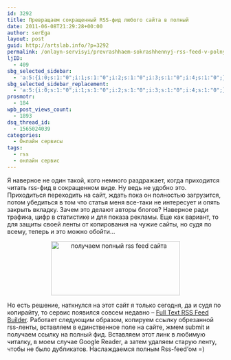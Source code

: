 ```yaml
---
id: 3292
title: Превращаем сокращенный RSS-фид любого сайта в полный
date: 2011-06-08T21:29:28+00:00
author: serEga
layout: post
guid: http://artslab.info/?p=3292
permalink: /onlayn-servisyi/prevrashhaem-sokrashhennyj-rss-feed-v-polnyj/
ljID:
  - 409
sbg_selected_sidebar:
  - 'a:5:{i:0;s:1:"0";i:1;s:1:"0";i:2;s:1:"0";i:3;s:1:"0";i:4;s:1:"0";}'
sbg_selected_sidebar_replacement:
  - 'a:5:{i:0;s:1:"0";i:1;s:1:"0";i:2;s:1:"0";i:3;s:1:"0";i:4;s:1:"0";}'
prosmotr:
  - 184
wpb_post_views_count:
  - 1893
dsq_thread_id:
  - 1565024039
categories:
  - Онлайн сервисы
tags:
  - rss
  - онлайн сервис
---
```

Я наверное не один такой, кого немного раздражает, когда приходится читать rss-фид в сокращенном виде. Ну ведь не удобно это. Приходиться переходить на сайт, ждать пока он полностью загрузится, потом убедиться в том что статья меня все-таки не интересует и опять закрыть вкладку. Зачем это делают авторы блогов? Наверное ради трафика, цифр в статистике и для показа рекламы. Еще как вариант, то для защиты своей ленты от копирования на чужие сайты, но судя по всему, теперь и это можно обойти&#8230;

<center>
  <a href="http://googledrive.com/host/0B9lHVSSSdxdxd0hjdUdmRzY3Tjg/full_text_rss_builder.jpg"><img src="http://googledrive.com/host/0B9lHVSSSdxdxd0hjdUdmRzY3Tjg/full_text_rss_builder-300x126.jpg" alt="получаем полный rss feed сайта" title="full_text_rss_builder" width="300" height="126" class="alignnone size-medium wp-image-3293" /></a>
</center>

Но есть решение, наткнулся на этот сайт я только сегодня, да и судя по копирайту, то сервис появился совсем недавно &#8211; [Full Text RSS Feed Builder](http://fulltextrssfeed.com/). Работает следующим образом, копируем ссылку обрезанной rss-ленты, вставляем в единственное поле на сайте, жмем submit и получаем ссылку на полный фид. Вставляем этот линк в любимую читалку, в моем случае Google Reader, а затем удаляем старую ленту, чтобы не было дубликатов. Наслаждаемся полным Rss-feed&#8217;ом =)